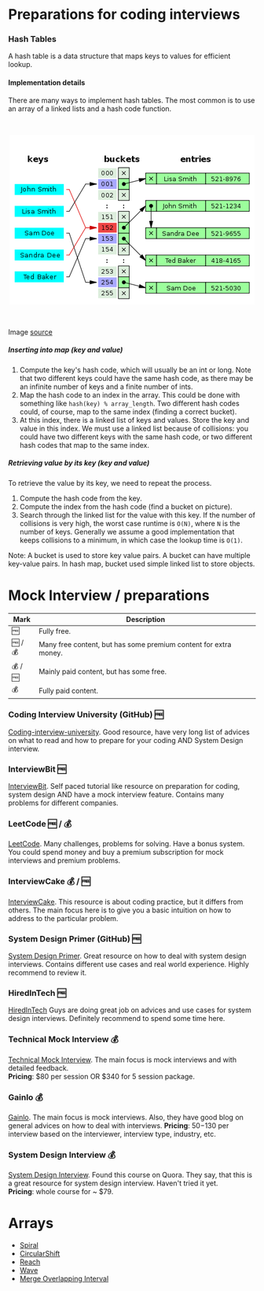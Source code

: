 # Preparations for coding interviews

### Hash Tables
A hash table is a data structure that maps keys to values for efficient lookup.

#### Implementation details
There are many ways to implement hash tables. The most common is to use an array of a linked lists and a hash code 
function.

<br/>
<p align="center">
  <img src="https://raw.githubusercontent.com/ykushch/coding-interview/master/resources/hashmap_01%20.png">
</p>
<br/>

Image [source](http://javahungry.blogspot.com/2013/08/hashing-how-hash-map-works-in-java-or.html)

##### Inserting into map (key and value)
1. Compute the key's hash code, which will usually be an int or long. Note that two different keys could have the 
same hash code, as there may be an infinite number of keys and a finite number of ints.
2. Map the hash code to an index in the array. This could be done with something like `hash(key) % array_length`. 
Two different hash codes could, of course, map to the same index (finding a correct bucket).
3. At this index, there is a linked list of keys and values. Store the key and value in this index. We must use a
linked list because of collisions: you could have two different keys with the same hash code, or two different
hash codes that map to the same index.

##### Retrieving value by its key (key and value)
To retrieve the value by its key, we need to repeat the process. 

1. Compute the hash code from the key. 
2. Compute the index from the hash code (find a bucket on picture). 
3. Search through the linked list for the value with this key. If the number of collisions is very high, 
the worst case runtime is `O(N)`, where `N` is the number of keys. Generally we assume a good implementation that 
keeps collisions to a minimum, in which case the lookup time is `O(1)`.

Note: A bucket is used to store key value pairs. A bucket can have multiple key-value pairs. In hash map, 
bucket used simple linked list to store objects.

# Mock Interview / preparations

| Mark | Description |
|---|---|
| 🆓 | Fully free. |
| 🆓 / 💰 | Many free content, but has some premium content for extra money. |
| 💰 / 🆓 | Mainly paid content, but has some free. |
| 💰 | Fully paid content. |

### Coding Interview University (GitHub) 🆓
[Coding-interview-university](https://github.com/jwasham/coding-interview-university). Good resource, have very 
long list of advices on what to read and how to prepare for your coding AND System Design interview.
 
### InterviewBit 🆓
[InterviewBit](https://www.interviewbit.com/). Self paced tutorial like resource on preparation for coding, system 
design AND have a mock interview feature. Contains many problems for different companies.

### LeetCode 🆓 / 💰
[LeetCode](https://leetcode.com). Many challenges, problems for solving. Have a bonus system. You could spend money 
and buy a premium subscription for mock interviews and premium problems.

### InterviewCake 💰 / 🆓
[InterviewCake](https://www.interviewcake.com). This resource is about coding practice, but it differs from others. 
The main focus here is to give you a basic intuition on how to address to the particular problem.

### System Design Primer (GitHub) 🆓 
[System Design Primer](https://github.com/donnemartin/system-design-primer). Great resource on how to deal with system 
design interviews. Contains different use cases and real world experience. Highly recommend to review it.

### HiredInTech 🆓 
[HiredInTech](https://www.hiredintech.com/system-design)
Guys are doing great job on advices and use cases for system design interviews. Definitely recommend to 
spend some time here.

### Technical Mock Interview 💰<br/>
[Technical Mock Interview](http://www.techmockinterview.com/). The main focus is mock interviews and with detailed 
feedback.<br>
**Pricing**: $80 per session OR $340 for 5 session package.


### Gainlo 💰
[Gainlo](http://www.gainlo.co). The main focus is mock interviews. Also, they have good blog on general advices 
on how to deal with interviews.
**Pricing**: $50-$130 per interview based on the interviewer, interview type, industry, etc.

### System Design Interview 💰 
[System Design Interview](http://systemdesigninterview.com). Found this course on Quora. They say, that this is a great 
resource for system design interview. Haven't tried it yet.<br>
**Pricing**: whole course for ~ $79.


# Arrays
- [Spiral](https://github.com/ykushch/codinginterview/blob/master/src/main/java/com/ykushch/solution/arrays/Spiral.java)
- [CircularShift](https://github.com/ykushch/codinginterview/blob/master/src/main/java/com/ykushch/solution/arrays/CircularShift.java)
- [Reach](https://github.com/ykushch/codinginterview/blob/master/src/main/java/com/ykushch/solution/arrays/Reach.java)
- [Wave](https://github.com/ykushch/codinginterview/blob/master/src/main/java/com/ykushch/solution/arrays/Wave.java)
- [Merge Overlapping Interval](https://github.com/ykushch/codinginterview/blob/master/src/main/java/com/ykushch/solution/arrays/IntervalMerge.java)

